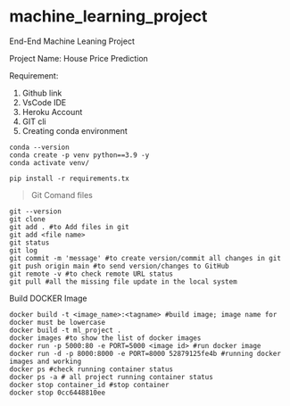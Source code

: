 # machine_learning_project
End-End Machine Leaning Project

Project Name: House Price Prediction

Requirement:
1. Github link
2. VsCode IDE
3. Heroku Account
4. GIT cli
5. Creating conda environment

```
conda --version
conda create -p venv python==3.9 -y
conda activate venv/
```

```
pip install -r requirements.tx

```
> Git Comand files
```
git --version
git clone
git add . #to Add files in git
git add <file name>
git status
git log
git commit -m 'message' #to create version/commit all changes in git
git push origin main #to send version/changes to GitHub
git remote -v #to check remote URL status
git pull #all the missing file update in the local system
```

Build DOCKER Image
```
docker build -t <image_name>:<tagname> #build image; image name for docker must be lowercase
docker build -t ml_project .
docker images #to show the list of docker images
docker run -p 5000:80 -e PORT=5000 <image id> #run docker image
docker run -d -p 8000:8000 -e PORT=8000 52879125fe4b #running docker images and working
docker ps #check running container status
docker ps -a # all project running container status
docker stop container_id #stop container
docker stop 0cc6448810ee
```